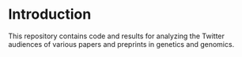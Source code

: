 # Introduction

This repository contains code and results for analyzing the Twitter audiences of various papers and preprints in genetics and genomics.